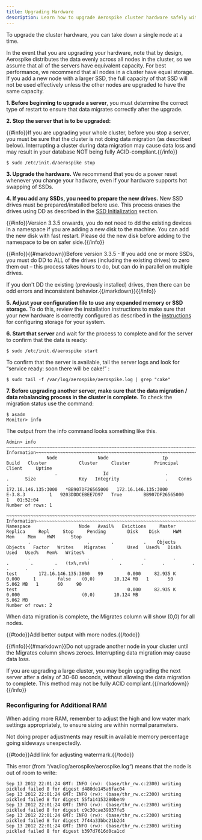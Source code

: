 ```yaml
---
title: Upgrading Hardware
description: Learn how to upgrade Aerospike cluster hardware safely without interrupting service. 
---
```


To upgrade the cluster hardware, you can take down a single node at a time.

In the event that you are upgrading your hardware, note that by design, Aerospike distributes the data evenly across all nodes in the cluster, so we assume that all of the servers have equivalent capacity.  For best performance, we recommend that all nodes in a cluster have equal storage.  If you add a new node with a larger SSD, the full capacity of that SSD will not be used effectively unless the other nodes are upgraded to have the same capacity.

**1. Before beginning to upgrade a server**, you must determine the correct type of restart to ensure that data migrates correctly after the upgrade.

**2. Stop the server that is to be upgraded:**
	
{{#info}}If you are upgrading your whole cluster, before you stop a server, you must be sure that the cluster is not doing data migration (as described below). Interrupting a cluster during data migration may cause data loss and may result in your database NOT being fully ACID-compliant.{{/info}}

```
$ sudo /etc/init.d/aerospike stop
```

**3. Upgrade the hardware.** We recommend that you do a power reset whenever you change your hadware, even if your hardware supports hot swapping of SSDs.

**4. If you add any SSDs, you need to prepare the new drives.**  New SSD drives must be prepared/installed before use. This process erases the drives using DD as described in the [SSD Initialization](/docs/operations/plan/ssd/ssd_init.html) section.  
	
{{#info}}Version 3.3.5 onwards, you do not need to dd the existing devices in a namespace if you are adding a new disk to the machine. You can add the new disk with fast restart. Please dd the new disk before adding to the namespace to be on safer side.{{/info}}

{{#info}}{{#markdown}}Before version 3.3.5 - If you add one or more SSDs, you must do DD to ALL of the drives (including the existing drives) to zero them out – this process takes hours to do, but can do in parallel on multiple drives.

If you don't DD the existing (previously installed) drives, then there can be odd errors and inconsistent behavior.{{/markdown}}{{/info}}

**5. Adjust your configuration file to use any expanded memory or SSD storage.**  To do this, review the installation instructions to make sure that your new hardware is correctly configured as described in the [instructions](/docs/operations/configure) for configuring storage for your system.

**6. Start that server** and wait for the process to complete and for the server to confirm that the data is ready:

```
$ sudo /etc/init.d/aerospike start
```

To confirm that the server is available, tail the server logs and look for “service ready: soon there will be cake!” :

```
$ sudo tail -f /var/log/aerospike/aerospike.log | grep "cake"
```

**7. Before upgrading another server, make sure that the data migration / data rebalancing process in the cluster is complete.** To check the migration status use the command:

```
$ asadm
Monitor> info
```

The output from the info command looks something like this.

```
Admin> info 
~~~~~~~~~~~~~~~~~~~~~~~~~~~~~~~~~~~~~~~~~~~~~~~~~~~~~~~~~~~~~~~~~~~~~~~Network Information~~~~~~~~~~~~~~~~~~~~~~~~~~~~~~~~~~~~~~~~~~~~~~~~~~~~~~~~~~~~~~~~~~~~~~~~
               Node               Node                    Ip                  Build   Cluster            Cluster     Cluster         Principal   Client     Uptime   
                  .                 Id                     .                      .      Size                Key   Integrity                 .    Conns          .   
172.16.146.135:3000   *BB907DF26565000   172.16.146.135:3000                E-3.8.3         1   9203DDDCEBEE7D97   True        BB907DF26565000        1   01:52:04   
Number of rows: 1

~~~~~~~~~~~~~~~~~~~~~~~~~~~~~~~~~~~~~~~~~~~~~~~~~~~~~~~~~~~~~~~~~~~~~~~~~Namespace Information~~~~~~~~~~~~~~~~~~~~~~~~~~~~~~~~~~~~~~~~~~~~~~~~~~~~~~~~~~~~~~~~~~~~~~~~~
Namespace                  Node   Avail%   Evictions     Master   Replica     Repl     Stop     Pending        Disk    Disk     HWM        Mem     Mem    HWM      Stop   
        .                     .        .           .    Objects   Objects   Factor   Writes    Migrates        Used   Used%   Disk%       Used   Used%   Mem%   Writes%   
        .                     .        .           .          .         .        .        .   (tx%,rx%)           .       .       .          .       .      .         .   
test        172.16.146.135:3000   99         0.000     82.935 K   0.000     1        false    (0,0)       10.124 MB   1       50      5.062 MB   1       60     90        
test                                         0.000     82.935 K   0.000                       (0,0)       10.124 MB                   5.062 MB                            
Number of rows: 2
```

When data migration is complete, the Migrates column will show (0,0) for all nodes.

{{#todo}}Add better output with more nodes.{{/todo}}
	

{{#info}}{{#markdown}}Do not upgrade another node in your cluster until the Migrates column shows zeroes. Interrupting data migration may cause data loss.

If you are upgrading a large cluster, you may begin upgrading the next server after a delay of 30-60 seconds, without allowing the data migration to complete.  This method may not be fully ACID compliant.{{/markdown}}{{/info}}

### Reconfiguring for Additional RAM

When adding more RAM, remember to adjust the high and low water mark settings appropriately, to ensure sizing are within normal parameters.

Not doing proper adjustments may result in available memory percentage going sideways unexpectedly.

{{#todo}}Add link for adjusting watermark.{{/todo}}

This error (from “/var/log/aerospike/aerospike.log“) means that the node is out of room to write:

```
Sep 13 2012 22:01:24 GMT: INFO (rw): (base/thr_rw.c:2300) writing pickled failed 8 for digest d480de145a6fac04
Sep 13 2012 22:01:24 GMT: INFO (rw): (base/thr_rw.c:2300) writing pickled failed 8 for digest 55fa14153280be49
Sep 13 2012 22:01:24 GMT: INFO (rw): (base/thr_rw.c:2300) writing pickled failed 8 for digest c9c30cae39037fe5
Sep 13 2012 22:01:24 GMT: INFO (rw): (base/thr_rw.c:2300) writing pickled failed 8 for digest 7f44a33bbc21b2d4
Sep 13 2012 22:01:24 GMT: INFO (rw): (base/thr_rw.c:2300) writing pickled failed 8 for digest b397d7616d0ca1cd
```
